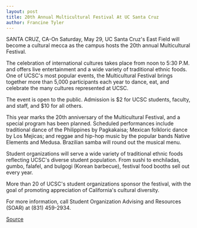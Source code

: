 ```yaml
---
layout: post
title: 20th Annual Multicultural Festival At UC Santa Cruz
author: Francine Tyler
---
```


SANTA CRUZ, CA-On Saturday, May 29, UC Santa Cruz's East Field will become a cultural mecca as the campus hosts the 20th annual Multicultural Festival.

The celebration of international cultures takes place from noon to 5:30 P.M. and offers live entertainment and a wide variety of traditional ethnic foods. One of UCSC's most popular events, the Multicultural Festival brings together more than 5,000 participants each year to dance, eat, and celebrate the many cultures represented at UCSC.

The event is open to the public. Admission is $2 for UCSC students, faculty, and staff, and $10 for all others.

This year marks the 20th anniversary of the Multicultural Festival, and a special program has been planned. Scheduled performances include traditional dance of the Philippines by Pagkakaisa; Mexican folkloric dance by Los Mejicas; and reggae and hip-hop music by the popular bands Native Elements and Medusa. Brazilian samba will round out the musical menu.

Student organizations will serve a wide variety of traditional ethnic foods reflecting UCSC's diverse student population. From sushi to enchiladas, gumbo, falafel, and bulgogi (Korean barbecue), festival food booths sell out every year.

More than 20 of UCSC's student organizations sponsor the festival, with the goal of promoting appreciation of California's cultural diversity.

For more information, call Student Organization Advising and Resources (SOAR) at (831) 459-2934.

[Source](http://www1.ucsc.edu/news_events/press_releases/archive/98-99/05-99/0599-multiculti.htm "Permalink to UC Santa Cruz: Multicultural Festival")
